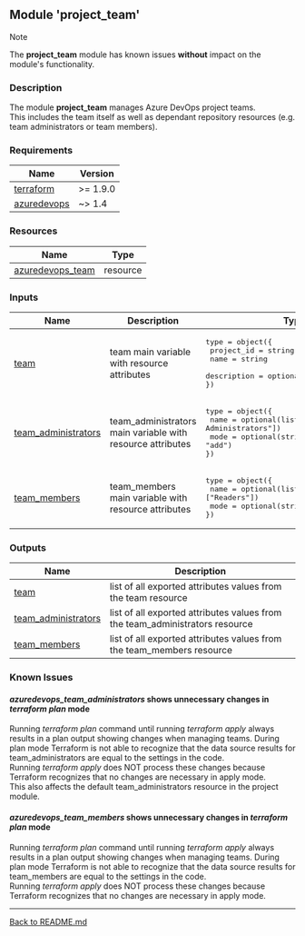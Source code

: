 ## Module 'project_team'

> [!NOTE]
> The **project_team** module has known issues **without** impact on the module's functionality.

### Description

The module **project_team** manages Azure DevOps project teams.  
This includes the team itself as well as dependant repository resources (e.g. team administrators or team members).  

### Requirements

| Name | Version |
|------|---------|
| <a name="requirement_terraform"></a> [terraform](#requirement\_terraform) | >= 1.9.0 |
| <a name="requirement_azuredevops"></a> [azuredevops](#requirement\_azuredevops) | ~> 1.4 |

### Resources

| Name | Type |
|------|------|
| [azuredevops_team](https://registry.terraform.io/providers/microsoft/azuredevops/latest/docs/resources/team) | resource |

### Inputs

| Name | Description | Type | Default | Required |
|------|-------------|------|---------|:--------:|
| <a name="input_team"></a> [team](#input\_team) | team main variable with resource attributes | <pre>type = object({<br>  project_id = string<br>  name = string<br>  description = optional(string, null)<br>})<br></pre> | none | yes |
| <a name="input_team_administrators"></a> [team\_administrators](#input\_team\_administrators) | team_administrators main variable with resource attributes | <pre>type = object({<br>  name = optional(list(string), ["Project Administrators"])<br>  mode = optional(string, "add")<br>})<br></pre> | <pre>type = object({<br>  name = ["Project Administrators"]<br>  mode = "add"<br>})<br></pre> | no |
| <a name="input_team_members"></a> [team\_members](#input\_team\_members) | team_members main variable with resource attributes | <pre>type = object({<br>  name = optional(list(string), ["Readers"])<br>  mode = optional(string, "add")<br>})<br></pre> | <pre>type = object({<br>  name = ["Readers"]<br>  mode = "add"<br>})<br></pre> | no |

### Outputs

| Name | Description |
|------|-------------|
| <a name="output_team"></a> [team](#output\_team) | list of all exported attributes values from the team resource |
| <a name="output_team_administrators"></a> [team\_administrators](#output\_team\_administrators) | list of all exported attributes values from the team_administrators resource |
| <a name="output_team_members"></a> [team\_members](#output\_team\_members) | list of all exported attributes values from the team_members resource |

### Known Issues

#### <i>azuredevops_team_administrators</i> shows unnecessary changes in <i>terraform plan</i> mode
  
Running <i>terraform plan</i> command until running <i>terraform apply</i> always results in a plan output showing changes when managing teams. During plan mode Terraform is not able to recognize that the data source results for team_administrators are equal to the settings in the code.  
Running <i>terraform apply</i> does NOT process these changes because Terraform recognizes that no changes are necessary in apply mode.  
This also affects the default team_administrators resource in the project module.  

#### <i>azuredevops_team_members</i> shows unnecessary changes in <i>terraform plan</i> mode
  
Running <i>terraform plan</i> command until running <i>terraform apply</i> always results in a plan output showing changes when managing teams. During plan mode Terraform is not able to recognize that the data source results for team_members are equal to the settings in the code.  
Running <i>terraform apply</i> does NOT process these changes because Terraform recognizes that no changes are necessary in apply mode.  
  
---
  
[Back to README.md](../README.md)  
